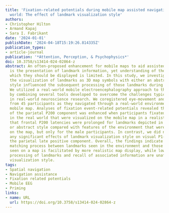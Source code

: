 ```yaml
---
title: 'Fixation-related potentials during mobile map assisted navigation in the real
  world: The effect of landmark visualization style'
authors:
- Christopher Hilton
- Armand Kapaj
- Sara I. Fabrikant
date: '2024-01-01'
publishDate: '2024-04-18T15:19:26.814335Z'
publication_types:
- article-journal
publication: '*Attention, Perception, & Psychophysics*'
doi: 10.3758/s13414-024-02864-z
abstract: An often-proposed enhancement for mobile maps to aid assisted navigation
  is the presentation of landmark information, yet understanding of the manner in
  which they should be displayed is limited. In this study, we investigated whether
  the visualization of landmarks as 3D map symbols with either an abstract or realistic
  style influenced the subsequent processing of those landmarks during route navigation.
  We utilized a real-world mobile electroencephalography approach to this question
  by combining several tools developed to overcome the challenges typically encountered
  in real-world neuroscience research. We coregistered eye-movement and EEG recordings
  from 45 participants as they navigated through a real-world environment using a
  mobile map. Analyses of fixation event-related potentials revealed that the amplitude
  of the parietal P200 component was enhanced when participants fixated landmarks
  in the real world that were visualized on the mobile map in a realistic style, and
  that frontal P200 latencies were prolonged for landmarks depicted in either a realistic
  or abstract style compared with features of the environment that were not presented
  on the map, but only for the male participants. In contrast, we did not observe
  any significant effects of landmark visualization style on visual P1-N1 peaks or
  the parietal late positive component. Overall, the findings indicate that the cognitive
  matching process between landmarks seen in the environment and those previously
  seen on a map is facilitated by more realistic map display, while low-level perceptual
  processing of landmarks and recall of associated information are unaffected by map
  visualization style.
tags:
- Spatial navigation
- Navigation assistance
- Fixation related potentials
- Mobile EEG
- Priming
links:
- name: URL
  url: https://doi.org/10.3758/s13414-024-02864-z
---
```

